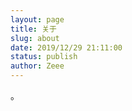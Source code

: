 ```yaml
---
layout: page
title: 关于
slug: about
date: 2019/12/29 21:11:00
status: publish
author: Zeee
---
```


。